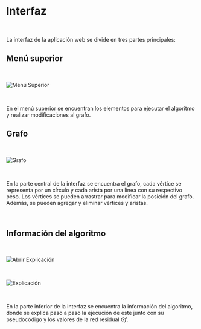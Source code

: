 # Interfaz

&nbsp;

La interfaz de la aplicación web se divide en tres partes principales:

## Menú superior

&nbsp;

![Menú Superior](./img/Ayuda/App/MenuSuperior.png)

&nbsp;

En el menú superior se encuentran los elementos para ejecutar el algoritmo y realizar modificaciones al grafo.

## Grafo

&nbsp;

![Grafo](./img/Ayuda/App/Grafo.png)

&nbsp;

En la parte central de la interfaz se encuentra el grafo, cada vértice se representa por un círculo y cada arista por una línea con su respectivo peso. Los vértices se pueden arrastrar para modificar la posición del grafo. Además, se pueden agregar y eliminar vértices y aristas.

&nbsp;

## Información del algoritmo

&nbsp;

![Abrir Explicación](./img/Ayuda/App/AbrirExplicacion.png)

&nbsp;

![Explicación](./img/Ayuda/App/Explicacion.png)

&nbsp;

En la parte inferior de la interfaz se encuentra la información del algoritmo, donde se explica paso a paso la ejecución de este junto con su pseudocódigo y los valores de la red residual *Gf*.